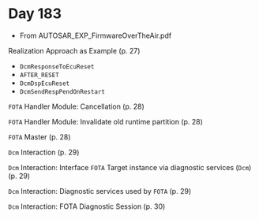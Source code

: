 # Day 183

* From AUTOSAR\_EXP\_FirmwareOverTheAir.pdf

Realization Approach as Example (p. 27)
* `DcmResponseToEcuReset`
* `AFTER_RESET`
* `DcmDspEcuReset`
* `DcmSendRespPendOnRestart`

`FOTA` Handler Module: Cancellation (p. 28)

`FOTA` Handler Module: Invalidate old runtime partition (p. 28)

`FOTA` Master (p. 28)

`Dcm` Interaction (p. 29)

`Dcm` Interaction: Interface `FOTA` Target instance via diagnostic services (`Dcm`) (p. 29)

`Dcm` Interaction: Diagnostic services used by `FOTA` (p. 29)

`Dcm` Interaction: FOTA Diagnostic Session (p. 30)
